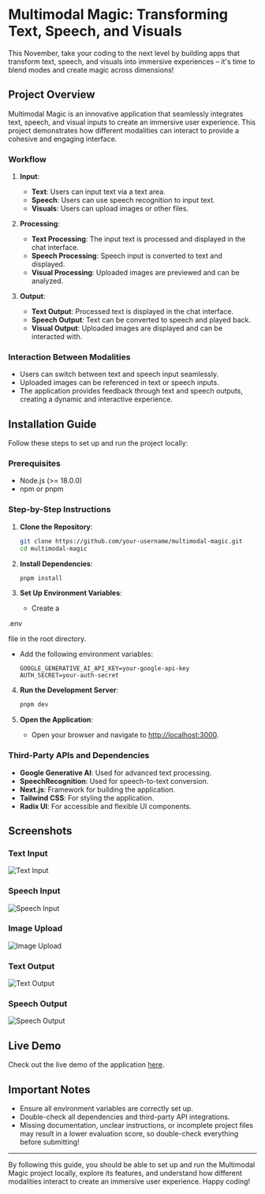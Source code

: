 <!-- <a href="https://chat.vercel.ai/">
  <img alt="Next.js 14 and App Router-ready AI chatbot." src="app/(chat)/opengraph-image.png">
  <h1 align="center">Next.js Gemini Chatbot</h1>
</a>

<p align="center">
  An Open-Source AI Chatbot Template Built With Next.js and the AI SDK by Vercel.
</p>

<p align="center">
  <a href="#features"><strong>Features</strong></a> ·
  <a href="#model-providers"><strong>Model Providers</strong></a> ·
  <a href="#deploy-your-own"><strong>Deploy Your Own</strong></a> ·
  <a href="#running-locally"><strong>Running locally</strong></a>
</p>
<br/>

## Features

- [Next.js](https://nextjs.org) App Router
  - Advanced routing for seamless navigation and performance
  - React Server Components (RSCs) and Server Actions for server-side rendering and increased performance
- [AI SDK](https://sdk.vercel.ai/docs)
  - Unified API for generating text, structured objects, and tool calls with LLMs
  - Hooks for building dynamic chat and generative user interfaces
  - Supports Google (default), OpenAI, Anthropic, Cohere, and other model providers
- [shadcn/ui](https://ui.shadcn.com)
  - Styling with [Tailwind CSS](https://tailwindcss.com)
  - Component primitives from [Radix UI](https://radix-ui.com) for accessibility and flexibility
- Data Persistence
  - [Vercel Postgres powered by Neon](https://vercel.com/storage/postgres) for saving chat history and user data
  - [Vercel Blob](https://vercel.com/storage/blob) for efficient object storage
- [NextAuth.js](https://github.com/nextauthjs/next-auth)
  - Simple and secure authentication

## Model Providers

This template ships with Google Gemini `gemini-1.5-pro` models as the default. However, with the [AI SDK](https://sdk.vercel.ai/docs), you can switch LLM providers to [OpenAI](https://openai.com), [Anthropic](https://anthropic.com), [Cohere](https://cohere.com/), and [many more](https://sdk.vercel.ai/providers/ai-sdk-providers) with just a few lines of code.

## Deploy Your Own

You can deploy your own version of the Next.js AI Chatbot to Vercel with one click:

[![Deploy with Vercel](https://vercel.com/button)](https://vercel.com/new/clone?repository-url=https%3A%2F%2Fgithub.com%2Fvercel-labs%2Fgemini-chatbot&env=AUTH_SECRET,GOOGLE_GENERATIVE_AI_API_KEY&envDescription=Learn%20more%20about%20how%20to%20get%20the%20API%20Keys%20for%20the%20application&envLink=https%3A%2F%2Fgithub.com%2Fvercel-labs%2Fgemini-chatbot%2Fblob%2Fmain%2F.env.example&demo-title=Next.js%20Gemini%20Chatbot&demo-description=An%20Open-Source%20AI%20Chatbot%20Template%20Built%20With%20Next.js%20and%20the%20AI%20SDK%20by%20Vercel.&demo-url=https%3A%2F%2Fgemini.vercel.ai&stores=[{%22type%22:%22postgres%22},{%22type%22:%22blob%22}])

## Running locally

You will need to use the environment variables [defined in `.env.example`](.env.example) to run Next.js AI Chatbot. It's recommended you use [Vercel Environment Variables](https://vercel.com/docs/projects/environment-variables) for this, but a `.env` file is all that is necessary.

> Note: You should not commit your `.env` file or it will expose secrets that will allow others to control access to your various Google Cloud and authentication provider accounts.

1. Install Vercel CLI: `npm i -g vercel`
2. Link local instance with Vercel and GitHub accounts (creates `.vercel` directory): `vercel link`
3. Download your environment variables: `vercel env pull`

```bash
pnpm install
pnpm dev
```

Your app template should now be running on [localhost:3000](http://localhost:3000/). -->

# Multimodal Magic: Transforming Text, Speech, and Visuals

This November, take your coding to the next level by building apps that transform text, speech, and visuals into immersive experiences – it's time to blend modes and create magic across dimensions!

## Project Overview

Multimodal Magic is an innovative application that seamlessly integrates text, speech, and visual inputs to create an immersive user experience. This project demonstrates how different modalities can interact to provide a cohesive and engaging interface.

### Workflow

1. **Input**:

   - **Text**: Users can input text via a text area.
   - **Speech**: Users can use speech recognition to input text.
   - **Visuals**: Users can upload images or other files.

2. **Processing**:

   - **Text Processing**: The input text is processed and displayed in the chat interface.
   - **Speech Processing**: Speech input is converted to text and displayed.
   - **Visual Processing**: Uploaded images are previewed and can be analyzed.

3. **Output**:
   - **Text Output**: Processed text is displayed in the chat interface.
   - **Speech Output**: Text can be converted to speech and played back.
   - **Visual Output**: Uploaded images are displayed and can be interacted with.

### Interaction Between Modalities

- Users can switch between text and speech input seamlessly.
- Uploaded images can be referenced in text or speech inputs.
- The application provides feedback through text and speech outputs, creating a dynamic and interactive experience.

## Installation Guide

Follow these steps to set up and run the project locally:

### Prerequisites

- Node.js (>= 18.0.0)
- npm or pnpm

### Step-by-Step Instructions

1. **Clone the Repository**:

   ```bash
   git clone https://github.com/your-username/multimodal-magic.git
   cd multimodal-magic
   ```

2. **Install Dependencies**:

   ```bash
   pnpm install
   ```

3. **Set Up Environment Variables**:
   - Create a

.env

file in the root directory.

- Add the following environment variables:
  ```env
  GOOGLE_GENERATIVE_AI_API_KEY=your-google-api-key
  AUTH_SECRET=your-auth-secret
  ```

4. **Run the Development Server**:

   ```bash
   pnpm dev
   ```

5. **Open the Application**:
   - Open your browser and navigate to [http://localhost:3000](http://localhost:3000).

### Third-Party APIs and Dependencies

- **Google Generative AI**: Used for advanced text processing.
- **SpeechRecognition**: Used for speech-to-text conversion.
- **Next.js**: Framework for building the application.
- **Tailwind CSS**: For styling the application.
- **Radix UI**: For accessible and flexible UI components.

## Screenshots

### Text Input

![Text Input](screenshots/text-input.png)

### Speech Input

![Speech Input](screenshots/speech-input.png)

### Image Upload

![Image Upload](screenshots/image-upload.png)

### Text Output

![Text Output](screenshots/text-output.png)

### Speech Output

![Speech Output](screenshots/speech-output.png)

## Live Demo

Check out the live demo of the application [here](https://your-live-demo-url.com).

## Important Notes

- Ensure all environment variables are correctly set up.
- Double-check all dependencies and third-party API integrations.
- Missing documentation, unclear instructions, or incomplete project files may result in a lower evaluation score, so double-check everything before submitting!

---

By following this guide, you should be able to set up and run the Multimodal Magic project locally, explore its features, and understand how different modalities interact to create an immersive user experience. Happy coding!
